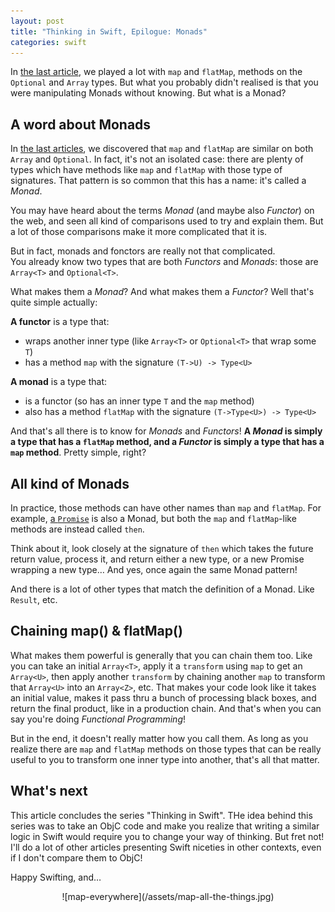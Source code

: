 ```yaml
---
layout: post
title: "Thinking in Swift, Epilogue: Monads"
categories: swift
---
```


In [the last article](/swift/2015/10/11/thinking-in-swift-4/), we played a lot with `map` and `flatMap`, methods on the `Optional` and `Array` types. But what you probably didn't realised is that you were manipulating Monads without knowing. But what is a Monad?

## A word about Monads

In [the last articles](/swift/2015/10/11/thinking-in-swift-4/), we discovered that `map` and `flatMap` are similar on both `Array` and `Optional`. In fact, it's not an isolated case: there are plenty of types which have methods like `map` and `flatMap` with those type of signatures. That pattern is so common that this has a name: it's called a _Monad_.

You may have heard about the terms _Monad_ (and maybe also _Functor_) on the web, and seen all kind of comparisons used to try and explain them. But a lot of those comparisons make it more complicated that it is.

But in fact, monads and fonctors are really not that complicated.  
You already know two types that are both _Functors_ and _Monads_: those are `Array<T>` and `Optional<T>`. 

What makes them a _Monad_? And what makes them a _Functor_? Well that's quite simple actually:

**A functor** is a type that:

* wraps another inner type (like `Array<T>` or `Optional<T>` that wrap some `T`)
* has a method `map` with the signature `(T->U) -> Type<U>`

**A monad** is a type that:

* is a functor (so has an inner type `T` and the `map` method)
* also has a method `flatMap` with the signature `(T->Type<U>) -> Type<U>`

And that's all there is to know for _Monads_ and _Functors_!
**A _Monad_ is simply a type that has a `flatMap` method, and a _Functor_ is simply a type that has a `map` method**. Pretty simple, right?

## All kind of Monads

In practice, those methods can have other names than `map` and `flatMap`. For example, [a `Promise`](http://promisekit.org) is also a Monad, but both the `map` and `flatMap`-like methods are instead called `then`.

Think about it, look closely at the signature of `then` which takes the future return value, process it, and return either a new type, or a new Promise wrapping a new type… And yes, once again the same Monad pattern!

And there is a lot of other types that match the definition of a Monad. Like `Result`, etc.

## Chaining map() & flatMap()

What makes them powerful is generally that you can chain them too. Like you can take an initial `Array<T>`, apply it a `transform` using `map` to get an `Array<U>`, then apply another `transform` by chaining another `map` to transform that `Array<U>` into an `Array<Z>`, etc. That makes your code look like it takes an initial value, makes it pass thru a bunch of processing black boxes, and return the final product, like in a production chain. And that's when you can say you're doing _Functional Programming_!

But in the end, it doesn't really matter how you call them. As long as you realize there are `map` and `flatMap` methods on those types that can be really useful to you to transform one inner type into another, that's all that matter.

## What's next

This article concludes the series "Thinking in Swift". THe idea behind this series was to take an ObjC code and make you realize that writing a similar logic in Swift would require you to change your way of thinking. But fret not! I'll do a lot of other articles presenting Swift niceties in other contexts, even if I don't compare them to ObjC!

Happy Swifting, and…  
<center>![map-everywhere](/assets/map-all-the-things.jpg)</center>
